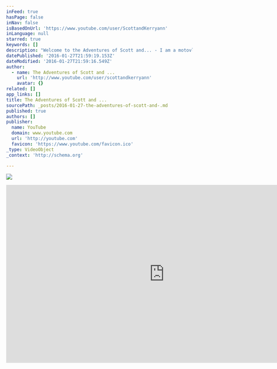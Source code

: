 ```yaml
---
inFeed: true
hasPage: false
inNav: false
isBasedOnUrl: 'https://www.youtube.com/user/ScottandKerryann'
inLanguage: null
starred: true
keywords: []
description: "Welcome to the Adventures of Scott and... - I am a motovlogger, a race car driver, and a complete knucklehead. You'll find me on the weekends riding my sport bike, supermoto, dual-sport, or race car. I have a girlfriend...and she's into the exact same stuff. I like to record my adventures and share on YouTube!"
datePublished: '2016-01-27T21:59:19.153Z'
dateModified: '2016-01-27T21:59:16.549Z'
author:
  - name: The Adventures of Scott and ...
    url: 'http://www.youtube.com/user/scottandkerryann'
    avatar: {}
related: []
app_links: []
title: The Adventures of Scott and ...
sourcePath: _posts/2016-01-27-the-adventures-of-scott-and-.md
published: true
authors: []
publisher:
  name: YouTube
  domain: www.youtube.com
  url: 'http://youtube.com'
  favicon: 'https://www.youtube.com/favicon.ico'
_type: VideoObject
_context: 'http://schema.org'

---
```

![](https://the-grid-user-content.s3-us-west-2.amazonaws.com/6ae0f0a7-c4ca-406e-9780-fd1a767ae323.png)

<iframe src="https://cdn.embedly.com/widgets/media.html?url=https%3A%2F%2Fwww.youtube.com%2Fuser%2FScottandKerryann&amp;src=http%3A%2F%2Fwww.youtube.com%2Fembed%2Fvideoseries%3Flist%3DUU2shBvyOrJSFGd15gI5776A&amp;type=text%2Fhtml&amp;key=b7d04c9b404c499eba89ee7072e1c4f7&amp;schema=youtube" width="853" height="480" scrolling="no" frameborder="0" allowfullscreen="allowfullscreen" style=""></iframe>